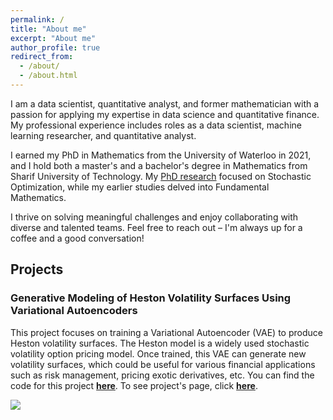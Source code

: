 ```yaml
---
permalink: /
title: "About me"
excerpt: "About me"
author_profile: true
redirect_from: 
  - /about/
  - /about.html
---
```

I am a data scientist, quantitative analyst, and former mathematician with a passion for applying my expertise in data science and quantitative finance. My professional experience includes roles as a data scientist, machine learning researcher, and quantitative analyst.

I earned my PhD in Mathematics from the University of Waterloo in 2021, and I hold both a master's and a bachelor's degree in Mathematics from Sharif University of Technology. My [PhD research](https://uwspace.uwaterloo.ca/handle/10012/16872) focused on Stochastic Optimization, while my earlier studies delved into Fundamental Mathematics.

I thrive on solving meaningful challenges and enjoy collaborating with diverse and talented teams. Feel free to reach out – I'm always up for a coffee and a good conversation!

## Projects 

### Generative Modeling of Heston Volatility Surfaces Using Variational Autoencoders

This project focuses on training a Variational Autoencoder (VAE) to produce Heston volatility surfaces. The Heston model is a widely used stochastic volatility option pricing model. Once trained, this VAE can generate new volatility surfaces, which could be useful for various financial applications such as risk management, pricing exotic derivatives, etc. You can find the code for this project [**here**](https://github.com/sinabaghal/VariationalAutoEncoderforHeston). To see project's page, click [**here**](https://sinabaghal.github.io/vae4heston/).

![](http://sinabaghal.github.io/images/part1.gif)
